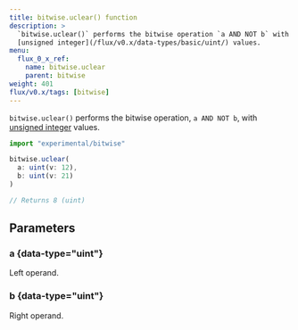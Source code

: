 ```yaml
---
title: bitwise.uclear() function
description: >
  `bitwise.uclear()` performs the bitwise operation `a AND NOT b` with
  [unsigned integer](/flux/v0.x/data-types/basic/uint/) values.
menu:
  flux_0_x_ref:
    name: bitwise.uclear
    parent: bitwise
weight: 401
flux/v0.x/tags: [bitwise]
---
```


`bitwise.uclear()` performs the bitwise operation, `a AND NOT b`, with
[unsigned integer](/flux/v0.x/data-types/basic/uint/) values.

```js
import "experimental/bitwise"

bitwise.uclear(
  a: uint(v: 12),
  b: uint(v: 21)
)

// Returns 8 (uint)
```

## Parameters

### a {data-type="uint"}
Left operand.

### b {data-type="uint"}
Right operand.